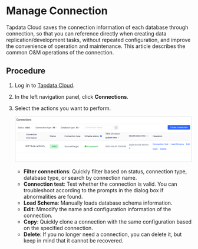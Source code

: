 # Manage Connection

Tapdata Cloud saves the connection information of each database through connection, so that you can reference directly when creating data replication/development tasks, without repeated configuration, and improve the convenience of operation and maintenance. This article describes the common O&M operations of the connection.

## Procedure

1. Log in to [Tapdata Cloud](https://cloud.tapdata.io/).

2. In the left navigation panel, click **Connections**.

3. Select the actions you want to perform.

   ![](../images/manage_connections.png)

   * **Filter connections**: Quickly filter based on status, connection type, database type, or search by connection name.
   * **Connection test**: Test whether the connection is valid. You can troubleshoot according to the prompts in the dialog box if abnormalities are found.
   * **Load Schema**: Manually loads database schema information.
   * **Edit**: Mmodify the name and configuration information of the connection.
   * **Copy**: Quickly clone a connection with the same configuration based on the specified connection.
   * **Delete**: If you no longer need a connection, you can delete it, but keep in mind that it cannot be recovered.





